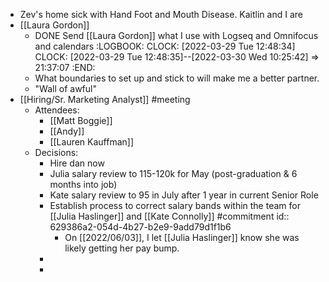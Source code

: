 - Zev's home sick with Hand Foot and Mouth Disease. Kaitlin and I are
- [[Laura Gordon]]
	- DONE Send [[Laura Gordon]] what I use with Logseq and Omnifocus and calendars
	  :LOGBOOK:
	  CLOCK: [2022-03-29 Tue 12:48:34]
	  CLOCK: [2022-03-29 Tue 12:48:35]--[2022-03-30 Wed 10:25:42] =>  21:37:07
	  :END:
	- What boundaries to set up and stick to will make me a better partner.
	- "Wall of awful"
- [[Hiring/Sr. Marketing Analyst]] #meeting
	- Attendees:
		- [[Matt Boggie]]
		- [[Andy]]
		- [[Lauren Kauffman]]
	- Decisions:
		- Hire dan now
		- Julia salary review to 115-120k for May (post-graduation & 6 months into job)
		- Kate salary review to 95 in July after 1 year in current Senior Role
		- Establish process to correct salary bands within the team for [[Julia Haslinger]] and [[Kate Connolly]] #commitment
		  id:: 629386a2-054d-4b27-b2e9-9add79d1f1b6
			- On [[2022/06/03]], I let [[Julia Haslinger]] know she was likely getting her pay bump.
		-
		-